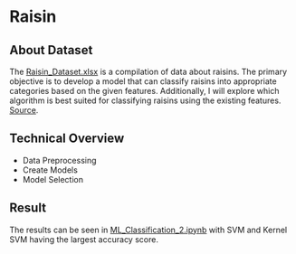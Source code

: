 # Raisin

## About Dataset
The [Raisin_Dataset.xlsx](https://github.com/mhaffizhhh/Machine_Learning/blob/main/Classification/Raisin/Raisin_Dataset.xlsx) is a compilation of data about raisins. The primary objective is to develop a model that can classify raisins into appropriate categories based on the given features. Additionally, I will explore which algorithm is best suited for classifying raisins using the existing features. [Source](https://archive.ics.uci.edu/dataset/850/raisin).

## Technical Overview
* Data Preprocessing
* Create Models
* Model Selection

## Result
The results can be seen in [ML_Classification_2.ipynb](https://github.com/mhaffizhhh/Machine_Learning/blob/main/Classification/Raisin/ML_Classification_2.ipynb) with SVM and Kernel SVM having the largest accuracy score.

